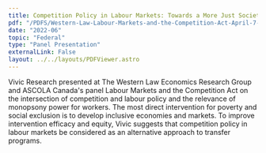 ```yaml
---
title: Competition Policy in Labour Markets: Towards a More Just Society
pdf: "/PDFS/Western-Law-Labour-Markets-and-the-Competition-Act-April-7-2022.pdf"
date: "2022-06"
topic: "Federal"
type: "Panel Presentation"
externalLink: False
layout: ../../layouts/PDFViewer.astro
---
```


Vivic Research presented at The Western Law Economics Research Group and ASCOLA Canada's panel Labour Markets and the Competition Act on the intersection of competition and labour policy and the relevance of monopsony power for workers. The most direct intervention for poverty and social exclusion is to develop inclusive economies and markets. To improve intervention efficacy and equity, Vivic suggests that competition policy in labour markets be considered as an alternative approach to transfer programs. 

